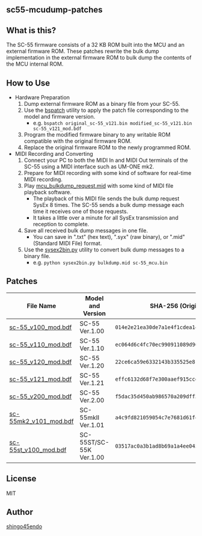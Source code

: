 sc55-mcudump-patches
--------------------


What is this?
-------------

The SC-55 firmware consists of a 32 KB ROM built into the MCU and an external firmware ROM. These patches rewrite the bulk dump implementation in the external firmware ROM to bulk dump the contents of the MCU internal ROM.


How to Use
----------

* Hardware Preparation
	1. Dump external firmware ROM as a binary file from your SC-55.
	2. Use the [bspatch](https://github.com/mendsley/bsdiff) utility to apply the patch file corresponding to the model and firmware version.
		* e.g. `bspatch original_sc-55_v121.bin modified_sc-55_v121.bin sc-55_v121_mod.bdf`
	3. Program the modified firmware binary to any writable ROM compatible with the original firmware ROM.
	4. Replace the original firmware ROM to the newly programmed ROM.
* MIDI Recording and Converting
	1. Connect your PC to both the MIDI In and MIDI Out terminals of the SC-55 using a MIDI interface such as UM-ONE mk2.
	2. Prepare for MIDI recording with some kind of software for real-time MIDI recording.
	3. Play [mcu_bulkdump_request.mid](./tools/mcu_bulkdump_request.mid) with some kind of MIDI file playback software.
		* The playback of this MIDI file sends the bulk dump request SysEx 8 times. The SC-55 sends a bulk dump message each time it receives one of those requests.
		* It takes a little over a minute for all SysEx transmission and reception to complete.
	4. Save all received bulk dump messages in one file.
		* You can save in ".txt" (hex text), ".syx" (raw binary), or ".mid" (Standard MIDI File) format.
	5. Use the [sysex2bin.py](./tools/sysex2bin.py) utility to convert bulk dump messages to a binary file.
		* e.g. `python sysex2bin.py bulkdump.mid sc-55_mcu.bin`


Patches
-------

| File Name                                                | Model and Version  | SHA-256 (Original external firmware ROM)                           |
|----------------------------------------------------------|--------------------|--------------------------------------------------------------------|
| [sc-55_v100_mod.bdf](./patches/sc-55_v100_mod.bdf)       | SC-55 Ver.1.00     | `014e2e21ea30de7a1e4f1cdea14dd9a719960535e257a9e40e98dbb1a5870226` |
| [sc-55_v110_mod.bdf](./patches/sc-55_v110_mod.bdf)       | SC-55 Ver.1.10     | `ec064d6c4fc70ec990911089d966043cb819fba0e26e6f6afdd0a05e5301b91b` |
| [sc-55_v120_mod.bdf](./patches/sc-55_v120_mod.bdf)       | SC-55 Ver.1.20     | `22ce6ca59e6332143b335525e81fab501ea6fccce4b7e2f3bfc2cc8bf6612ff6` |
| [sc-55_v121_mod.bdf](./patches/sc-55_v121_mod.bdf)       | SC-55 Ver.1.21     | `effc6132d68f7e300aaef915ccdd08aba93606c22d23e580daf9ea6617913af1` |
| [sc-55_v200_mod.bdf](./patches/sc-55_v200_mod.bdf)       | SC-55 Ver.2.00     | `f5dac35d450ab986570a209dff3816eec75cee669e161f54b51224b467dd0bcc` |
| [sc-55mk2_v101_mod.bdf](./patches/sc-55mk2_v101_mod.bdf) | SC-55mkII Ver.1.01 | `a4c9fd821059054c7e7681d61f49ce6f42ed2fe407a7ec1ba0dfdc9722582ce0` |
| [sc-55st_v100_mod.bdf](./patches/sc-55st_v100_mod.bdf)   | SC-55ST/SC-55K Ver.1.00 | `03517ac0a3b1ad8b69a1a4ee045e0c21da0170027bd1ba1bd3cf72cd017bbe6a` |


License
-------

MIT


Author
------

[shingo45endo](https://github.com/shingo45endo)
